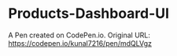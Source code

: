 # Products-Dashboard-UI

A Pen created on CodePen.io. Original URL: https://codepen.io/kunal7216/pen/mdQLVgz
